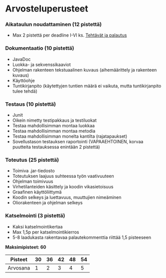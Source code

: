 ﻿# Arvosteluperusteet

### Aikataulun noudattaminen (12 pistettä)

* Max 2 pistettä per deadline I-VI ks. [Tehtävät ja palautus](Tehtävät-ja-palautus.md)

### Dokumentaatio (10 pistettä)

* JavaDoc
* Luokka- ja sekvenssikaaviot
* Ohjelman rakenteen tekstuaalinen kuvaus (aihemäärittely ja rakenteen kuvaus)
* Käyttöohje
* Tuntikirjanpito (käytettyjen tuntien määrä ei vaikuta, mutta tuntikirjanpito tulee tehdä)

### Testaus (10 pistettä)

* Junit
* Oikein nimetty testipakkaus ja testiluokat
* Testaa mahdollisimman montaa luokkaa
* Testaa mahdollisimman montaa metodia
* Testaa mahdollisimman monelta kantilta (rajatapaukset)
* Sovellustason testauksen raportointi (VAPAAEHTOINEN, korvaa puutteita testauksessa enintään 2 pistettä)


### Toteutus (25 pistettä)

* Toimiva .jar-tiedosto
* Toteutuksen laajuus suhteessa työn vaativuuteen
* Ohjelman toimivuus
* Virhetilanteiden käsittely ja koodin vikasietoisuus
* Graafinen käyttöliittymä
* Koodin selkeys ja luettavuus, muuttujien nimeäminen
* Oliorakenteen ja ohjelman selkeys

### Katselmointi (3 pistettä)

* Kaksi katselmointikertaa
* Max 1,5p per katselmointikierros
* 5-8 laadukasta rakentavaa palautekommenttia riittää 1,5 pisteeseen


**Maksimipisteet: 60**



| Pisteet  | 30  | 36  | 42  | 48  | 54  |
| -------- | --- | --- | --- | --- | --- |
| Arvosana | 1   | 2   | 3   | 4   | 5   |
